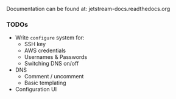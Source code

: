Documentation can be found at: jetstream-docs.readthedocs.org

### TODOs

- Write `configure` system for:
  - SSH key
  - AWS credentials
  - Usernames & Passwords
  - Switching DNS on/off
- DNS
  - Comment / uncomment
  - Basic templating
- Configuration UI
